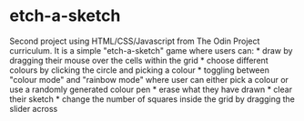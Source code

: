 # etch-a-sketch
Second project using HTML/CSS/Javascript from The Odin Project curriculum.
It is a simple "etch-a-sketch" game where users can:
    * draw by dragging their mouse over the cells within the grid
    * choose different colours by clicking the circle and picking a colour
    * toggling between "colour mode" and "rainbow mode" where user can either pick a colour or use a randomly generated colour pen
    * erase what they have drawn
    * clear their sketch
    * change the number of squares inside the grid by dragging the slider across

